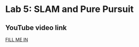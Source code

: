 # Lab 5: SLAM and Pure Pursuit

## YouTube video link
[FILL ME IN](https://www.youtube.com/watch?v=Qwl4jZpwgF0)
